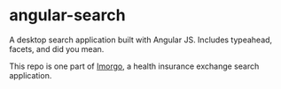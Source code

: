 angular-search
==============

A desktop search application built with Angular JS. Includes typeahead, facets, and did you mean.

This repo is one part of [Imorgo](https://github.com/scottrice10/imorgo), a health insurance exchange search application.
